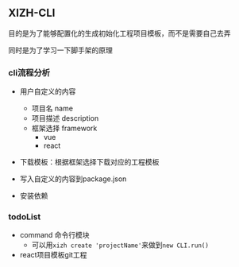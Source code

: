 ## XIZH-CLI

目的是为了能够配置化的生成初始化工程项目模板，而不是需要自己去弄

同时是为了学习一下脚手架的原理


### cli流程分析

-  用户自定义的内容
    - 项目名 name
    - 项目描述 description
    - 框架选择 framework
        - vue
        - react

- 下载模板：根据框架选择下载对应的工程模板
- 写入自定义的内容到package.json
- 安装依赖

### todoList
- command 命令行模块
  - 可以用`xizh create 'projectName'`来做到`new CLI.run()`
- react项目模板git工程



